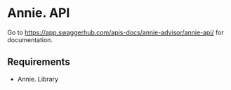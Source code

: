 # Annie. API

Go to https://app.swaggerhub.com/apis-docs/annie-advisor/annie-api/ for documentation.

## Requirements

- Annie. Library

